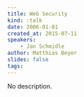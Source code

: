 ```yaml
---
title: Web Security
kind: :talk
date: 2006-01-01
created_at: 2015-07-11
speakers:
    - Jan Schmidle
author: Matthias Beyer
slides: false
tags:
---
```


No description.
